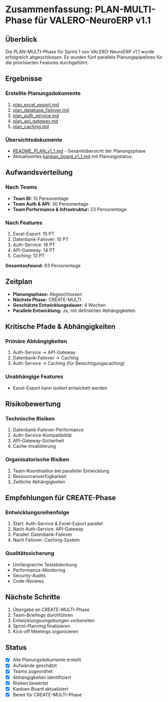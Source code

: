 # Zusammenfassung: PLAN-MULTI-Phase für VALERO-NeuroERP v1.1

## Überblick

Die PLAN-MULTI-Phase für Sprint 1 von VALERO-NeuroERP v1.1 wurde erfolgreich abgeschlossen. Es wurden fünf parallele Planungspipelines für die priorisierten Features durchgeführt.

## Ergebnisse

### Erstellte Planungsdokumente
1. [plan_excel_export.md](plan_excel_export.md)
2. [plan_database_failover.md](plan_database_failover.md)
3. [plan_auth_service.md](plan_auth_service.md)
4. [plan_api_gateway.md](plan_api_gateway.md)
5. [plan_caching.md](plan_caching.md)

### Übersichtsdokumente
- [README_PLAN_v1_1.md](README_PLAN_v1_1.md) - Gesamtübersicht der Planungsphase
- Aktualisiertes [kanban_board_v1_1.md](kanban_board_v1_1.md) mit Planungsstatus

## Aufwandsverteilung

### Nach Teams
- **Team BI:** 10 Personentage
- **Team Auth & API:** 30 Personentage
- **Team Performance & Infrastruktur:** 23 Personentage

### Nach Features
1. Excel-Export: 10 PT
2. Datenbank-Failover: 10 PT
3. Auth-Service: 16 PT
4. API-Gateway: 14 PT
5. Caching: 13 PT

**Gesamtaufwand:** 63 Personentage

## Zeitplan

- **Planungsphase:** Abgeschlossen
- **Nächste Phase:** CREATE-MULTI
- **Geschätzte Entwicklungsdauer:** 4 Wochen
- **Parallele Entwicklung:** Ja, mit definierten Abhängigkeiten

## Kritische Pfade & Abhängigkeiten

### Primäre Abhängigkeiten
1. Auth-Service → API-Gateway
2. Datenbank-Failover → Caching
3. Auth-Service → Caching (für Berechtigungscaching)

### Unabhängige Features
- Excel-Export kann isoliert entwickelt werden

## Risikobewertung

### Technische Risiken
1. Datenbank-Failover-Performance
2. Auth-Service-Kompatibilität
3. API-Gateway-Sicherheit
4. Cache-Invalidierung

### Organisatorische Risiken
1. Team-Koordination bei paralleler Entwicklung
2. Ressourcenverfügbarkeit
3. Zeitliche Abhängigkeiten

## Empfehlungen für CREATE-Phase

### Entwicklungsreihenfolge
1. Start: Auth-Service & Excel-Export parallel
2. Nach Auth-Service: API-Gateway
3. Parallel: Datenbank-Failover
4. Nach Failover: Caching-System

### Qualitätssicherung
- Umfangreiche Testabdeckung
- Performance-Monitoring
- Security-Audits
- Code-Reviews

## Nächste Schritte

1. Übergabe an CREATE-MULTI-Phase
2. Team-Briefings durchführen
3. Entwicklungsumgebungen vorbereiten
4. Sprint-Planning finalisieren
5. Kick-off Meetings organisieren

## Status

- [x] Alle Planungsdokumente erstellt
- [x] Aufwände geschätzt
- [x] Teams zugeordnet
- [x] Abhängigkeiten identifiziert
- [x] Risiken bewertet
- [x] Kanban-Board aktualisiert
- [x] Bereit für CREATE-MULTI-Phase 
